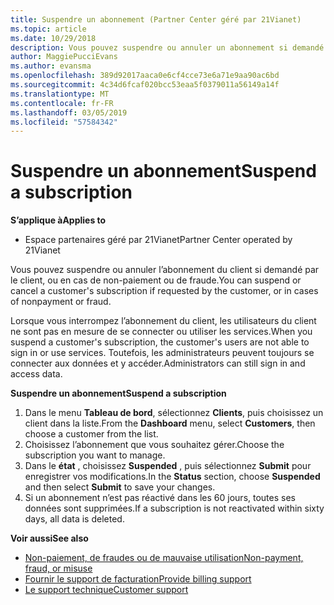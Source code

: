```yaml
---
title: Suspendre un abonnement (Partner Center géré par 21Vianet)
ms.topic: article
ms.date: 10/29/2018
description: Vous pouvez suspendre ou annuler un abonnement si demandé par le client, ou en cas de non-paiement ou de fraude.
author: MaggiePucciEvans
ms.author: evansma
ms.openlocfilehash: 389d92017aaca0e6cf4cce73e6a71e9aa90ac6bd
ms.sourcegitcommit: 4c34d6fcaf020bcc53eaa5f0379011a56149a14f
ms.translationtype: MT
ms.contentlocale: fr-FR
ms.lasthandoff: 03/05/2019
ms.locfileid: "57584342"
---
```

# <a name="suspend-a-subscription"></a><span data-ttu-id="4326a-103">Suspendre un abonnement</span><span class="sxs-lookup"><span data-stu-id="4326a-103">Suspend a subscription</span></span>

<span data-ttu-id="4326a-104">**S’applique à**</span><span class="sxs-lookup"><span data-stu-id="4326a-104">**Applies to**</span></span>

-   <span data-ttu-id="4326a-105">Espace partenaires géré par 21Vianet</span><span class="sxs-lookup"><span data-stu-id="4326a-105">Partner Center operated by 21Vianet</span></span>

<span data-ttu-id="4326a-106">Vous pouvez suspendre ou annuler l’abonnement du client si demandé par le client, ou en cas de non-paiement ou de fraude.</span><span class="sxs-lookup"><span data-stu-id="4326a-106">You can suspend or cancel a customer's subscription if requested by the customer, or in cases of nonpayment or fraud.</span></span>

<span data-ttu-id="4326a-107">Lorsque vous interrompez l’abonnement du client, les utilisateurs du client ne sont pas en mesure de se connecter ou utiliser les services.</span><span class="sxs-lookup"><span data-stu-id="4326a-107">When you suspend a customer's subscription, the customer's users are not able to sign in or use services.</span></span> <span data-ttu-id="4326a-108">Toutefois, les administrateurs peuvent toujours se connecter aux données et y accéder.</span><span class="sxs-lookup"><span data-stu-id="4326a-108">Administrators can still sign in and access data.</span></span>

<span data-ttu-id="4326a-109">**Suspendre un abonnement**</span><span class="sxs-lookup"><span data-stu-id="4326a-109">**Suspend a subscription**</span></span>

1.  <span data-ttu-id="4326a-110">Dans le menu **Tableau de bord**, sélectionnez **Clients**, puis choisissez un client dans la liste.</span><span class="sxs-lookup"><span data-stu-id="4326a-110">From the **Dashboard** menu, select **Customers**, then choose a customer from the list.</span></span>
2.  <span data-ttu-id="4326a-111">Choisissez l’abonnement que vous souhaitez gérer.</span><span class="sxs-lookup"><span data-stu-id="4326a-111">Choose the subscription you want to manage.</span></span>
3.  <span data-ttu-id="4326a-112">Dans le **état** , choisissez **Suspended** , puis sélectionnez **Submit** pour enregistrer vos modifications.</span><span class="sxs-lookup"><span data-stu-id="4326a-112">In the **Status** section, choose **Suspended** and then select **Submit** to save your changes.</span></span>
4.  <span data-ttu-id="4326a-113">Si un abonnement n’est pas réactivé dans les 60&nbsp;jours, toutes ses données sont supprimées.</span><span class="sxs-lookup"><span data-stu-id="4326a-113">If a subscription is not reactivated within sixty days, all data is deleted.</span></span>

<span data-ttu-id="4326a-114">**Voir aussi**</span><span class="sxs-lookup"><span data-stu-id="4326a-114">**See also**</span></span>

-   [<span data-ttu-id="4326a-115">Non-paiement, de fraudes ou de mauvaise utilisation</span><span class="sxs-lookup"><span data-stu-id="4326a-115">Non-payment, fraud, or misuse</span></span>](non-payment-fraud-or-misuse.md)
-   [<span data-ttu-id="4326a-116">Fournir le support de facturation</span><span class="sxs-lookup"><span data-stu-id="4326a-116">Provide billing support</span></span>](provide-billing-support.md)
-   [<span data-ttu-id="4326a-117">Le support technique</span><span class="sxs-lookup"><span data-stu-id="4326a-117">Customer support</span></span>](customer-support.md)